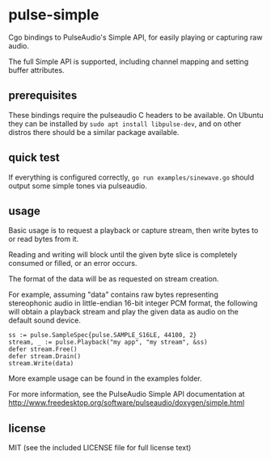 pulse-simple
============

Cgo bindings to PulseAudio's Simple API,
for easily playing or capturing raw audio.

The full Simple API is supported,
including channel mapping and setting buffer attributes.

prerequisites
-------------

These bindings require the pulseaudio C headers to be available.
On Ubuntu they can be installed by `sudo apt install libpulse-dev`,
and on other distros there should be a similar package available.

quick test
----------

If everything is configured correctly,
`go run examples/sinewave.go` should output some simple tones via pulseaudio.

usage
-----

Basic usage is to request a playback or capture stream,
then write bytes to or read bytes from it.

Reading and writing will block until the given byte slice
is completely consumed or filled, or an error occurs.

The format of the data will be as requested on stream creation.

For example,
assuming "data" contains raw bytes representing stereophonic audio
in little-endian 16-bit integer PCM format,
the following will obtain a playback stream
and play the given data as audio on the default sound device.

    ss := pulse.SampleSpec{pulse.SAMPLE_S16LE, 44100, 2}
    stream, _ := pulse.Playback("my app", "my stream", &ss)
    defer stream.Free()
    defer stream.Drain()
    stream.Write(data)

More example usage can be found in the examples folder.

For more information, see the PulseAudio Simple API documentation at
http://www.freedesktop.org/software/pulseaudio/doxygen/simple.html

license
-------

MIT (see the included LICENSE file for full license text)

